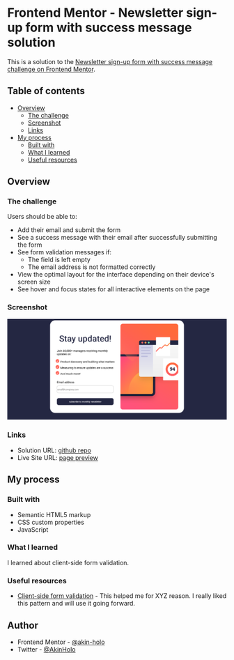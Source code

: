 # Frontend Mentor - Newsletter sign-up form with success message solution

This is a solution to the [Newsletter sign-up form with success message challenge on Frontend Mentor](https://www.frontendmentor.io/challenges/newsletter-signup-form-with-success-message-3FC1AZbNrv).

## Table of contents

- [Overview](#overview)
  - [The challenge](#the-challenge)
  - [Screenshot](#screenshot)
  - [Links](#links)
- [My process](#my-process)
  - [Built with](#built-with)
  - [What I learned](#what-i-learned)
  - [Useful resources](#useful-resources)



## Overview

### The challenge

Users should be able to:

- Add their email and submit the form
- See a success message with their email after successfully submitting the form
- See form validation messages if:
  - The field is left empty
  - The email address is not formatted correctly
- View the optimal layout for the interface depending on their device's screen size
- See hover and focus states for all interactive elements on the page

### Screenshot

![](/asset/Preview-NewsletterSignupForm.png)


### Links

- Solution URL: [github repo](https://github.com/akin-holo/frontendmentor-junior-challenge-2)
- Live Site URL: [page preview](https://newsletter-signup-form-with-success.netlify.app/)

## My process

### Built with

- Semantic HTML5 markup
- CSS custom properties
- JavaScript



### What I learned

I learned about client-side form validation.


### Useful resources

- [Client-side form validation](https://developer.mozilla.org/en-US/docs/Learn/Forms/Form_validation) - This helped me for XYZ reason. I really liked this pattern and will use it going forward.


## Author

- Frontend Mentor - [@akin-holo](https://www.frontendmentor.io/profile/akin-holo)
- Twitter - [@AkinHolo](https://www.x.com/AkinHolo)

